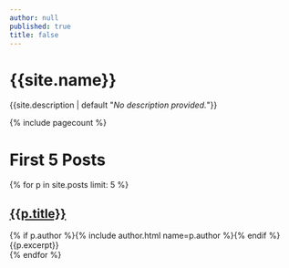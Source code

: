 ```yaml
---
author: null
published: true
title: false
---
```

# {{site.name}}
{{site.description | default "*No description provided.*"}}

{% include pagecount %}

# First 5 Posts
{% for p in site.posts limit: 5 %}
<div class="rounded" style="background-color: {{site.card_color}};">
  <h2><a href="{{p.url}}">{{p.title}}</a></h2>
{% if p.author %}{% include author.html name=p.author %}{% endif %}
{{p.excerpt}}
</div>
{% endfor %}

